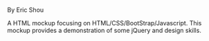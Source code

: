 By Eric Shou

A HTML mockup focusing on HTML/CSS/BootStrap/Javascript. This mockup provides a demonstration of some jQuery and design skills.

